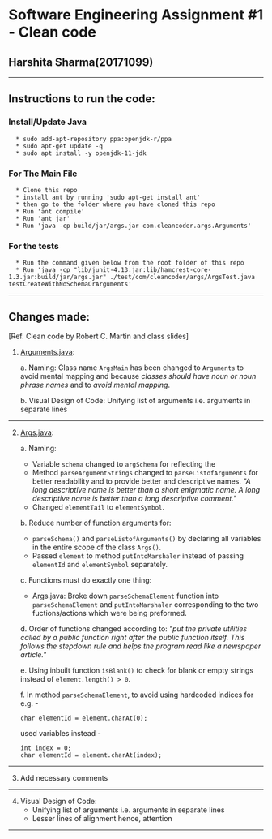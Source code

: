 # Software Engineering Assignment #1 - Clean code
## Harshita Sharma(20171099)
-------------------------------
## Instructions to run the code:

### Install/Update Java
      * sudo add-apt-repository ppa:openjdk-r/ppa
      * sudo apt-get update -q 
      * sudo apt install -y openjdk-11-jdk 

### For The Main File
      * Clone this repo 
      * install ant by running 'sudo apt-get install ant'
      * then go to the folder where you have cloned this repo
      * Run 'ant compile'
      * Run 'ant jar'
      * Run 'java -cp build/jar/args.jar com.cleancoder.args.Arguments'

### For the tests
      * Run the command given below from the root folder of this repo
      * Run 'java -cp "lib/junit-4.13.jar:lib/hamcrest-core-1.3.jar:build/jar/args.jar" ./test/com/cleancoder/args/ArgsTest.java testCreateWithNoSchemaOrArguments'
---------------------------------
## Changes made:
[Ref. Clean code by Robert C. Martin and class slides]

1. [Arguments.java](./src/com/cleancoder/args/Arguments.java):

      a. Naming: Class name `ArgsMain` has been changed to `Arguments` to avoid mental mapping and because *classes should have noun or noun phrase names* and to *avoid mental mapping*.
      
      b. Visual Design of Code: Unifying list of arguments i.e. arguments in separate lines
---------------------------------

2. [Args.java](./src/com/cleancoder/args/Arguments.java):  

      a. Naming: 
      - Variable `schema` changed to `argSchema` for reflecting the 
      - Method `parseArgumentStrings` changed to `parseListofArguments` for better readability and to provide better and descriptive names. *"A long descriptive name is better than a short enigmatic name. A long descriptive name is better than a long descriptive comment."*
      - Changed `elementTail` to `elementSymbol`.
      
      b. Reduce number of function arguments for:
      - `parseSchema()` and `parseListofArguments()` by declaring all variables in the entire scope of the class `Args()`.
      - Passed `element` to method `putIntoMarshaler` instead of passing `elementId` and `elementSymbol` separately.
      
      c. Functions must do exactly one thing:  
      - Args.java: Broke down `parseSchemaElement` function into `parseSchemaElement` and `putIntoMarshaler` corresponding to the two fuctions/actions which were being preformed.

      d. Order of functions changed according to: *"put the private utilities called by a public function right after the public function itself. This follows the stepdown rule and helps the program read like a newspaper article."*

      e. Using inbuilt function `isBlank()` to check for blank or empty strings instead of `element.length() > 0`.

      f. In method `parseSchemaElement`, to avoid using hardcoded indices for e.g. - 
      ```
      char elementId = element.charAt(0);
      ```
      used variables instead -
      ```
      int index = 0;
      char elementId = element.charAt(index);
      ```


---------------------------------
3. Add necessary comments

---------------------------------
4. Visual Design of Code:  
      - Unifying list of arguments i.e. arguments in separate lines
      - Lesser lines of alignment hence, attention

---------------------------------
    
